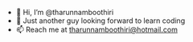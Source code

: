 - 👋 Hi, I’m @tharunnamboothiri
- 👀 Just another guy looking forward to learn coding
- 📫 Reach me at tharunnamboothiri@hotmail.com

<!---
tharunnamboothiri/tharunnamboothiri is a ✨ special ✨ repository because its `README.md` (this file) appears on your GitHub profile.
You can click the Preview link to take a look at your changes.
--->
